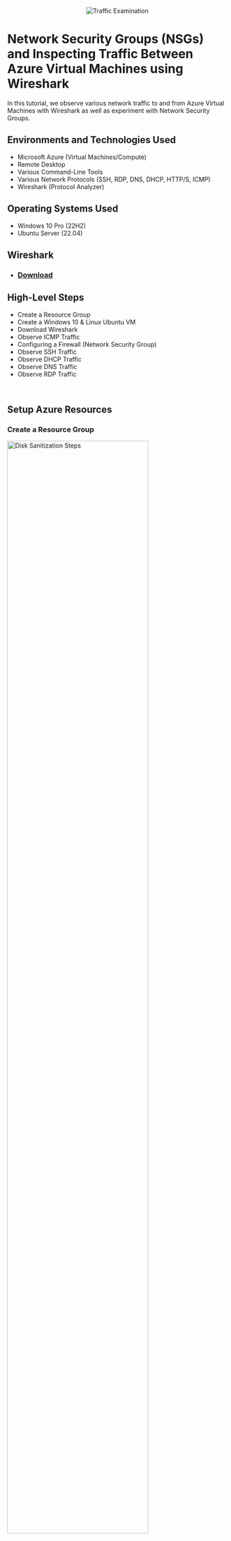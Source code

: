 <p align="center">
<img src="https://i.imgur.com/Ua7udoS.png" alt="Traffic Examination"/>
</p>

<h1>Network Security Groups (NSGs) and Inspecting Traffic Between Azure Virtual Machines using Wireshark</h1>
In this tutorial, we observe various network traffic to and from Azure Virtual Machines with Wireshark as well as experiment with Network Security Groups. <br />

<h2>Environments and Technologies Used</h2>

- Microsoft Azure (Virtual Machines/Compute)
- Remote Desktop
- Various Command-Line Tools
- Various Network Protocols (SSH, RDP, DNS, DHCP, HTTP/S, ICMP)
- Wireshark (Protocol Analyzer)

<h2>Operating Systems Used </h2>

- Windows 10 Pro (22H2)
- Ubuntu Server (22.04)

<h2>Wireshark</h2>

- ### [Download](https://www.wireshark.org/download.html)

<h2>High-Level Steps</h2>

- Create a Resource Group
- Create a Windows 10 & Linux Ubuntu VM
- Download Wireshark
- Observe ICMP Traffic
- Configuring a Firewall (Network Security Group)
- Observe SSH Traffic
- Observe DHCP Traffic
- Observe DNS Traffic
- Observe RDP Traffic
<br />

<h2>Setup Azure Resources</h2>

<h3>Create a Resource Group</h3>
<p>
<img src="https://i.imgur.com/jKk29xU.png" width="80%" alt="Disk Sanitization Steps"/>
</p>

<h3>Create a Virtual Network</h3>
<p>
<img src="https://i.imgur.com/dIW36H7.png" width="80%" alt="Disk Sanitization Steps"/>
</p>

<h3>Create Windows 10 Pro VM</h3>
<p>
Now, create your Windows 10 Pro Virtual Machine.
</p>
<p>
  <img src="https://i.imgur.com/ZKjdzmc.png" width="80%" alt="Disk Sanitization Steps"/>
</p>
<br />

<h3>Create Linux Ubuntu VM</h3>
<p>
  Then create the Linux Ubuntu Virtual Machine.
</p>
<p>
<img src="https://i.imgur.com/3yJa5Qg.png" height="80%" width="80%" alt="Disk Sanitization Steps"/>
</p>
<br />

<h2>Performing Activities on the Network - Actions and Observations</h2>
<h3>Observe some ICMP traffic</h3>
<p>
  Use Remote Desktop to connect to your Windows 10 Virtual Machine
</p>
<p>
<img src="https://i.imgur.com/mumFoXf.png" height="80%" width="80%" alt="Disk Sanitization Steps"/>
</p>
<p>
Within your Windows 10 Virtual Machine, Download Wireshark in the VM.

  Wireshark Download link: https://www.wireshark.org/download.html 
</p>
<p>
  <img src="https://i.imgur.com/sA2E4sp.png" height="90%" width="100%" alt="Disk Sanitization Steps"/>
</p>
<p>
Open Wireshark and start packet capture, Inspect Traffic.
</p>
<p>
  <img src="https://i.imgur.com/ZbrwHdI.png" height="100%" width="100%" alt="Disk Sanitization Steps"/>
</p>
<p>
Within Wireshark, filter for ICMP traffic only - This is what Ping uses to test connectivity between two devices. 
</p>
<p>
  <img src="https://i.imgur.com/w96ivrp.png" height="100%" width="100%" alt="Disk Sanitization Steps"/>
</p>
<p>
Retrieve the private IP address of the Ubuntu VM (Linux-VM) and attempt to ping it from within the Windows 10 VM. 
  
  (It should work since Ping is ICMP traffic, and we filtered Wireshark to inspect ICMP traffic) 
</p>
<p>
  <img src="https://i.imgur.com/mMBHK5V.png" height="100%" width="100%" alt="Disk Sanitization Steps"/>
   <img src="https://i.imgur.com/3GdDS6m.png" height="100%" width="100%" alt="Disk Sanitization Steps"/>
</p>
<p>
  Observe Ping Requests and Replies within Wireshark,
</p>
<p>
  <img src="https://i.imgur.com/GRXNNu6.png" height="100%" width="100%" alt="Disk Sanitization Steps"/>
  <img src="https://i.imgur.com/saR3keR.png" height="100%" width="100%" alt="Disk Sanitization Steps"/>
</p>
<p>
  The whole data we inspected was the ICMP Echo Request, meaning it was from Windows VM and the next packet is the Echo Reply from the Linux VM.
</p>
<br />

<h3>Configuring a Firewall (Network Security Group)</h3>
<p>
  Initiate a Perpetual/non-stop Ping from your Windows 10 VM to your Ubuntu VM in PowerShell.
</p>
<p>
  <img src="https://i.imgur.com/LeckwaD.png" height="90%" width="100%" alt="Disk Sanitization Steps"/>
</p>
<p>
  Back in Azure, open the Network Security Group your Ubuntu VM is using and disable incoming 
  
(inbound) ICMP traffic.

To disable ICMP Traffic, we would create specific security rules to block inbound ICMP traffic in an Azure NSG, which would look like this:

- Direction: Inbound

- Protocol: ICMP

- Source: Any (or specify a specific source)

- Destination: Any (or specify a specific destination)

- Action: Deny
</p>
<p>
  <img src="https://i.imgur.com/hYg1GQO.png" height="90%" width="100%" alt="Disk Sanitization Steps"/>
  <img src="https://i.imgur.com/O7aH0nP.png" height="90%" width="100%" alt="Disk Sanitization Steps"/>
</p>
<p>
  This rule would prevent any ICMP traffic (such as ping requests) from being received by your Ubuntu VM or resource.
  
  Hop back into the Windows 10 VM, observe the ICMP traffic in Wireshark, and the command line Ping activity.
</p>
<p>
<img src="https://i.imgur.com/ErvCS4U.png" height="90%" width="100%" alt="Disk Sanitization Steps"/>  
<img src="https://i.imgur.com/wxZzEY3.png" height="90%" width="100%" alt="Disk Sanitization Steps"/>
</p>
<p>
We configured a Rule that Denied Incoming ICMP traffic from any source to any destination for the Linux VM.

  Now re-enable the ICMP traffic for the Network Security Group your Ubuntu VM by Deleting the Network Security rule. 
</p>
<p>
  <img src="https://i.imgur.com/1z6ICuf.png" height="90%" width="100%" alt="Disk Sanitization Steps"/>
</p>
<p>
  Back in the Windows 10 VM, observe the ICMP traffic in Wireshark and the command line Ping activity (should start working).
</p>
<p>
  <img src="https://i.imgur.com/Cjp3y8A.png" height="90%" width="100%" alt="Disk Sanitization Steps"/>
</p>
<p>
  Stop the ping activity with "Control-C".
</p>
<p>
  <img src="https://i.imgur.com/8sLQVcT.png" height="90%" width="100%" alt="Disk Sanitization Steps"/>
</p>
<br />

<h3>Observe SSH Traffic</h3>
<p>
  Log back into the Windows VM, re-open Wireshark, and initiate a new packet capture.

  Filter for SSH traffic only - (Secure Shell is used to make a secure connection from one computer to another, SSH can be used to connect to it and administer that device, SSH uses TCP port 22)

  For this task, we will use our SSH client on the Windows machine to connect to the Linux machine. SSH has no GUI; it just gives the user access to the machine's CLI (Command-Line Interface). 

  When we use SSH into the Linux Ubuntu machine with the command prompt "ssh labuser@10.0.0.5".
</p>
<p>
  <img src="https://i.imgur.com/bkpT8wD.png" height="90%" width="100%" alt="Disk Sanitization Steps"/>
</p>
<p>
  From your Windows 10 VM, “SSH into” your Linux Ubuntu Virtual Machine (via its Private IP address) – We’ll connect into the Ubuntu Virtual Machine using SSH.

  Open PowerShell as Administrator, and type: ssh labuser@private ip address - "ssh labuser@10.0.0.5"

  Then type the commands (username, pwd, etc) into the Linux SSH connection and observe SSH traffic spam in Wireshark 
</p>
<p>
  <img src="https://i.imgur.com/mupELhr.png" height="90%" width="100%" alt="Disk Sanitization Steps"/>
  <img src="https://i.imgur.com/ig8lFEA.png" height="90%" width="100%" alt="Disk Sanitization Steps"/>
  <img src="https://i.imgur.com/PTuVVvC.png" height="90%" width="1000%" alt="Disk Sanitization Steps"/>
</p>
<p>
  What's cool about SSH is that all the Traffic is Encrypted.
</p>
<p>
  <img src="https://i.imgur.com/ZHmGyAW.png" height="90%" width="1000%" alt="Disk Sanitization Steps"/>
  <img src="https://i.imgur.com/F9Mkjk6.png" height="90%" width="100%" alt="Disk Sanitization Steps"/>
  <img src="https://i.imgur.com/B0JGJJZ.png" height="90%" width="100%" alt="Disk Sanitization Steps"/>
</p>
<p>
  Exit the SSH connection by typing ‘exit’ and pressing [Enter]
</p>
<p>
  <img src="https://i.imgur.com/GzpIg4I.png" height="90%" width="100%" alt="Disk Sanitization Steps"/>
</p>
<br />

<h3>Observe DHCP Traffic</h3>
<p>
  Next, let's use Wireshark to filter for DHCP. DHCP (Dynamic Host Configuration Protocol) works on UDP ports 67 & 68. 
  
  DHCP is used to assign IP addresses to machines. In this task, we will request a new IP Address with the command "ipconfig /renew". Once we enter the command, Wireshark will capture the DHCP traffic. 
  
  Back in Wireshark, filter for DHCP traffic only.
</p>
<p>
   <img src="https://i.imgur.com/jLx2QAw.png" height="90%" width="100%" alt="Disk Sanitization Steps"/>
</p>
<p>
  From your Windows 10 VM, attempt to issue your VM a new IP address from the command line 

  Open PowerShell as Admin and run: "ipconfig /renew" 
</p>
<p>
  <img src="https://i.imgur.com/wBIJaj5.png" height="90%" width="100%" alt="Disk Sanitization Steps"/>
</p>
<p>
  Trying this gave me an Error❗, 

  Let's try this method and observe the DHCP traffic appearing in Wireshark.

  Here's a Script to Run in PowerShell as Admin.
  
  Open Notepad, Type
  
  - ipconfig /release
  - ipconfig /renew

  Save the Script in ProgramData as a file with a ".bat" extension (Not ".txt"). For convenience, you could name the file "dhcp.bat."

  Go to PowerShell as Admin, cd (Change Directory) to "c:\programdata"

  Then run the File ".\dhcp.bat"

  (Note the VM will lose connection, but will automatically renew)
</p>
<p>
  <img src="https://i.imgur.com/AyhzyA5.png" height="90%" width="100%" alt="Disk Sanitization Steps"/>
  <img src="https://i.imgur.com/6omwHYO.png" height="90%" width="100%" alt="Disk Sanitization Steps"/>
</p>
<p>
  Here's a diagram for the Wireshark capture screenshot above showing how the DHCP Server offers/assigns a new IP Address to my Windows machine. 
</p>
<p>
  <img src="https://i.imgur.com/pxevHAU.png" height="90%" width="100%" alt="Disk Sanitization Steps"/>

  It still gave the same IP Address of "10"
</p>
<br />

<h3>Observe DNS Traffic</h3>
<p>
  Back in Wireshark, filter for DNS traffic only. DNS (Domain Name System) uses TCP & UDP port 53. 
</p>
<p>
  <img src="https://i.imgur.com/GZrualt.png" height="90%" width="100%" alt="Disk Sanitization Steps"/>
</p>
<p>
  From your Windows 10 VM within a command line, use "nslookup" to see what Disney.com and Pixar.com’s IP addresses are. This command essentially asks our DNS server what the IP addresses of Disney, Pixar, and Google.

  Observe the DNS traffic being shown in Wireshark 
</p>
<p>
   <img src="https://i.imgur.com/0lvCDgF.png" height="90%" width="100%" alt="Disk Sanitization Steps"/>
  <img src="https://i.imgur.com/QYc9QXY.png" height="90%" width="100%" alt="Disk Sanitization Steps"/>
</p>
<p>
  All DNS does is resolve host (Human-Readable) names into IP Addresses.
</p>
<br />

<h3>Observe RDP Traffic</h3>
<p>
  Back in Wireshark, filter for RDP (Remote Desktop Protocol) traffic only (TCP.port == 3389) 
</p>
<p>
  <img src="https://i.imgur.com/Ctc83Zi.png" height="90%" width="100%" alt="Disk Sanitization Steps"/>
</p>
<p>
  Observe the immediate non-stop spam of traffic!
</p>
<p>
  <img src="https://i.imgur.com/TFDN3L4.png" height="90%" width="100%" alt="Disk Sanitization Steps"/>
</p>
<p>
  Why do you think it’s non-stop spamming vs only showing traffic when you do an activity?

  It's because the RDP (protocol) is constantly showing you a live stream from one computer/server to another; therefore, the traffic is always being transmitted.
</p>
<br />
<p>
  Now that we're finished observing the Network, don't forget to clean up your Azure Environment! This will prevent you from unnecessarily incurring additional charges. 
</p>
